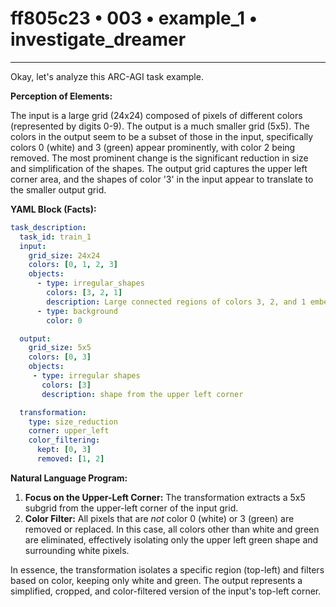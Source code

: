 # ff805c23 • 003 • example_1 • investigate_dreamer

---
Okay, let's analyze this ARC-AGI task example.

**Perception of Elements:**

The input is a large grid (24x24) composed of pixels of different colors (represented by digits 0-9). The output is a much smaller grid (5x5). The colors in the output seem to be a subset of those in the input, specifically colors 0 (white) and 3 (green) appear prominently, with color 2 being removed. The most prominent change is the significant reduction in size and simplification of the shapes. The output grid captures the upper left corner area, and the shapes of color '3' in the input appear to translate to the smaller output grid.

**YAML Block (Facts):**



```yaml
task_description:
  task_id: train_1
  input:
    grid_size: 24x24
    colors: [0, 1, 2, 3]
    objects:
      - type: irregular_shapes
        colors: [3, 2, 1]
        description: Large connected regions of colors 3, 2, and 1 embedded within a background of color 0
      - type: background
        color: 0

  output:
    grid_size: 5x5
    colors: [0, 3]
    objects:
     - type: irregular shapes
       colors: [3]
       description: shape from the upper left corner

  transformation:
    type: size_reduction
    corner: upper_left
    color_filtering:
      kept: [0, 3]
      removed: [1, 2]

```



**Natural Language Program:**

1.  **Focus on the Upper-Left Corner:** The transformation extracts a 5x5 subgrid from the upper-left corner of the input grid.
2.  **Color Filter:**  All pixels that are *not* color 0 (white) or 3 (green) are removed or replaced. In this case, all colors other than white and green are eliminated, effectively isolating only the upper left green shape and surrounding white pixels.

In essence, the transformation isolates a specific region (top-left) and filters based on color, keeping only white and green. The output represents a simplified, cropped, and color-filtered version of the input's top-left corner.


